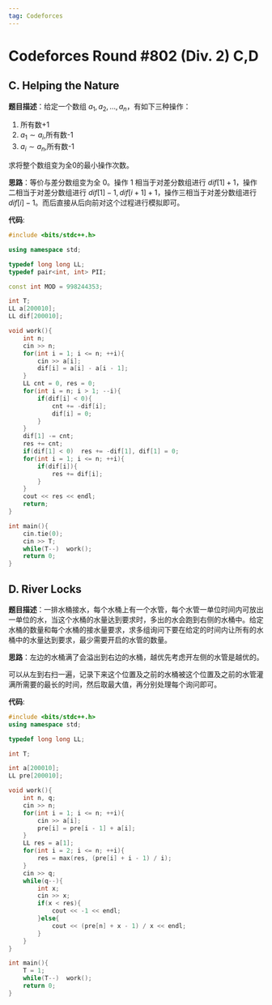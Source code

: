 ```yaml
---
tag: Codeforces
---
```


<head>
    <script src="https://cdn.mathjax.org/mathjax/latest/MathJax.js?config=TeX-AMS-MML_HTMLorMML" type="text/javascript"></script>
    <script type="text/x-mathjax-config">
        MathJax.Hub.Config({
            tex2jax: {
            skipTags: ['script', 'noscript', 'style', 'textarea', 'pre'],
            inlineMath: [['$','$']]
            }
        });
    </script>
</head>

# Codeforces Round #802 (Div. 2) C,D

## C. Helping the Nature

**题目描述**：给定一个数组 $a_1, a_2, \dots, a_n$，有如下三种操作：

1. 所有数+1
2. $a_1 \sim a_i$,所有数-1
3. $a_i \sim a_n$,所有数-1

求将整个数组变为全0的最小操作次数。

**思路**：等价与差分数组变为全 $0$。操作 $1$ 相当于对差分数组进行 $dif[1] + 1$，操作二相当于对差分数组进行 $dif[1]-1, dif[i + 1]+1$，操作三相当于对差分数组进行 $dif[i]-1$。而后直接从后向前对这个过程进行模拟即可。

**代码**:

```cpp
#include <bits/stdc++.h>

using namespace std;

typedef long long LL;
typedef pair<int, int> PII;

const int MOD = 998244353;

int T;
LL a[200010];
LL dif[200010];

void work(){
	int n;
    cin >> n;
    for(int i = 1; i <= n; ++i){
        cin >> a[i];
        dif[i] = a[i] - a[i - 1];
    }
    LL cnt = 0, res = 0;
    for(int i = n; i > 1; --i){
        if(dif[i] < 0){
            cnt += -dif[i];
            dif[i] = 0; 
        }
    }
    dif[1] -= cnt;
    res += cnt;
    if(dif[1] < 0)  res += -dif[1], dif[1] = 0;
    for(int i = 1; i <= n; ++i){
        if(dif[i]){
            res += dif[i];
        }
    }
    cout << res << endl;
	return;
}

int main(){
	cin.tie(0);
	cin >> T;
	while(T--)	work();
	return 0;
}
```

## D. River Locks

**题目描述**：一排水桶接水，每个水桶上有一个水管，每个水管一单位时间内可放出一单位的水，当这个水桶的水量达到要求时，多出的水会跑到右侧的水桶中。给定水桶的数量和每个水桶的接水量要求，求多组询问下要在给定的时间内让所有的水桶中的水量达到要求，最少需要开启的水管的数量。

**思路**：左边的水桶满了会溢出到右边的水桶，越优先考虑开左侧的水管是越优的。

可以从左到右扫一遍，记录下来这个位置及之前的水桶被这个位置及之前的水管灌满所需要的最长的时间，然后取最大值，再分别处理每个询问即可。

**代码**:

```cpp
#include <bits/stdc++.h>
using namespace std;

typedef long long LL;

int T;

int a[200010];
LL pre[200010];

void work(){
    int n, q;
    cin >> n;
    for(int i = 1; i <= n; ++i){
        cin >> a[i];
        pre[i] = pre[i - 1] + a[i];
    }
    LL res = a[1];
    for(int i = 2; i <= n; ++i){
        res = max(res, (pre[i] + i - 1) / i);
    }
    cin >> q;
    while(q--){
        int x;
        cin >> x;
        if(x < res){
            cout << -1 << endl;
        }else{
            cout << (pre[n] + x - 1) / x << endl;
        }
    }
}

int main(){
    T = 1;
    while(T--)  work();
    return 0;
}
```